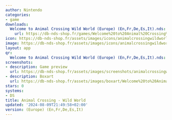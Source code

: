 ```yaml
---
author: Nintendo
categories:
- game
downloads:
  Welcome to Animal Crossing Wild World (Europe) (En,Fr,De,Es,It).nds:
    url: https://db-nds-shop.fr/games/Welcome%20to%20Animal%20Crossing%20Wild%20World%20%28Europe%29%20%28En%2CFr%2CDe%2CEs%2CIt%29.zip
icon: https://db-nds-shop.fr/assets/images/icons/animalcrossingwildworld.png
image: https://db-nds-shop.fr/assets/images/icons/animalcrossingwildworld.png
layout: app
qr:
  Welcome to Animal Crossing Wild World (Europe) (En,Fr,De,Es,It).nds: https://db-nds-shop.fr/qr/welcome-to-animal-crossing-wild-world-europe-enfrdeesit-nds.png
screenshots:
- description: Game preview
  url: https://db-nds-shop.fr/assets/images/screenshots/animalcrossingwildworld/animalcrossingwildworld.png
- description: Boxart
  url: https://db-nds-shop.fr/assets/images/boxart/Welcome%20to%20Animal%20Crossing%20Wild%20World%20(Europe)%20(En%2CFr%2CDe%2CEs%2CIt).nds.png
stars: 0
systems:
- DS
title: Animal Crossing - Wild World
updated: '2024-08-09T21:49:58+02:00'
version: (Europe) (En,Fr,De,Es,It)
---
```

